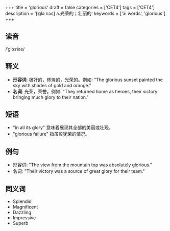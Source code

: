 +++
title = 'glorious'
draft = false
categories = ['CET4']
tags = ['CET4']
description = '[ˈglɔːriəs] a.光荣的；壮丽的'
keywords = ['ai words', 'glorious']
+++

## 读音
/ˈɡlɔːriəs/

## 释义
- **形容词**: 极好的，辉煌的，光荣的。例如: "The glorious sunset painted the sky with shades of gold and orange."
- **名词**: 光荣，荣誉。例如: "They returned home as heroes, their victory bringing much glory to their nation."

## 短语
- "in all its glory" 意味着展现其全部的美丽或壮观。
- "glorious failure" 指虽败犹荣的情况。

## 例句
- 形容词: "The view from the mountain top was absolutely glorious."
- 名词: "Their victory was a source of great glory for their team."

## 同义词
- Splendid
- Magnificent
- Dazzling
- Impressive
- Superb
